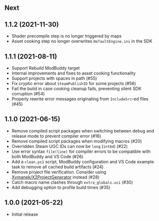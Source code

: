 ## Next

## 1.1.2 (2021-11-30)

* Shader precompile step is no longer triggered by maps
* Asset cooking step no longer overwrites `DefaultEngine.ini` in the SDK

## 1.1.1 (2021-08-11)

* Support Rebuild ModBuddy target
* Internal improvements and fixes to asset cooking functionality
* Support projects with spaces in path (#55)
* Fix cryptic error about `SteamPublishID` for some projects (#56)
* Fail the build in case cooking cleanup fails, preventing silent SDK corruption (#54)
* Properly rewrite error messages originating from `IncludeSrc`-ed files (#45)


## 1.1.0 (2021-06-15)

* Remove compiled script packages when switching between debug and release mode to prevent compiler error (#16)
* Remove compiled script packages when modifying macros (#20)
* Overridden Steam UGC IDs can now be `long` (`int64`) (#22)
* Use error syntax `file(line)` for compiler errors to be compatible with both ModBuddy and VS Code (#26)
* Add a `clean.ps1` script, ModBuddy configuration and VS Code example task to remove all cached build artifacts (#24)
* Remove project file verification. Consider using [Xymanek/X2ProjectGenerator](https://github.com/Xymanek/X2ProjectGenerator) instead (#28)
* Catch macro name clashes through `extra_globals.uci` (#30)
* Add debugging option to profile build times (#35)

## 1.0.0 (2021-05-22)

* Initial release
